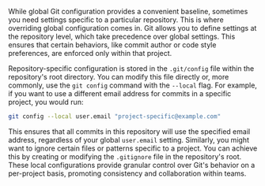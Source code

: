 While global Git configuration provides a convenient baseline, sometimes you need settings specific to a particular repository. This is where overriding global configuration comes in. Git allows you to define settings at the repository level, which take precedence over global settings. This ensures that certain behaviors, like commit author or code style preferences, are enforced only within that project.

Repository-specific configuration is stored in the `.git/config` file within the repository's root directory. You can modify this file directly or, more commonly, use the `git config` command with the `--local` flag. For example, if you want to use a different email address for commits in a specific project, you would run:

```bash
git config --local user.email "project-specific@example.com"
```

This ensures that all commits in this repository will use the specified email address, regardless of your global `user.email` setting. Similarly, you might want to ignore certain files or patterns specific to a project. You can achieve this by creating or modifying the `.gitignore` file in the repository's root. These local configurations provide granular control over Git's behavior on a per-project basis, promoting consistency and collaboration within teams.